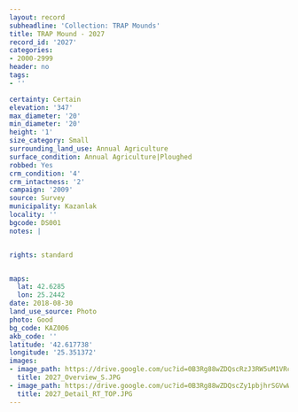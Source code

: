 ```yaml
---
layout: record
subheadline: 'Collection: TRAP Mounds'
title: TRAP Mound - 2027
record_id: '2027'
categories:
- 2000-2999
header: no
tags:
- ''

certainty: Certain
elevation: '347'
max_diameter: '20'
min_diameter: '20'
height: '1'
size_category: Small
surrounding_land_use: Annual Agriculture
surface_condition: Annual Agriculture|Ploughed
robbed: Yes
crm_condition: '4'
crm_intactness: '2'
campaign: '2009'
source: Survey
municipality: Kazanlak
locality: ''
bgcode: DS001
notes: |


rights: standard


maps:
  lat: 42.6285
  lon: 25.2442
date: 2018-08-30
land_use_source: Photo
photo: Good
bg_code: KAZ006
akb_code: ''
latitude: '42.617738'
longitude: '25.351372'
images:
- image_path: https://drive.google.com/uc?id=0B3Rg88wZDQscRzJ3RW5uM1VRc28
  title: 2027_Overview_S.JPG
- image_path: https://drive.google.com/uc?id=0B3Rg88wZDQscZy1pbjhrSGVwWWs
  title: 2027_Detail_RT_TOP.JPG
---
```

